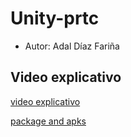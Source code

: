 # Unity-prtc

* Autor: Adal Díaz Fariña

## Video explicativo
[video explicativo](https://drive.google.com/file/d/17KH5RB7G41AKmT6jTxT38JA14VJsEWmX/view?usp=sharing)

[package and apks](https://drive.google.com/drive/folders/1sigkLm1rcE40xv9cZiLYNynaLTbx-p89?usp=sharing)